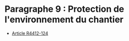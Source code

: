 # Paragraphe 9 : Protection de l'environnement du chantier

* [Article R4412-124](./LEGIARTI000025818936.md)
